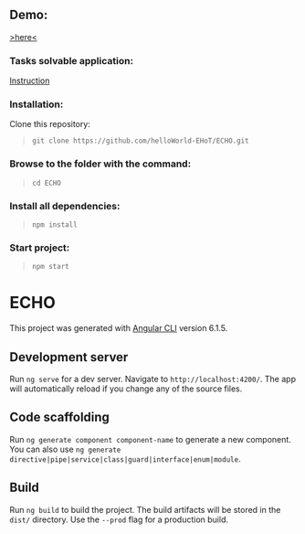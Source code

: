 ## Demo:
[>here<](https://helloworld-ehot.github.io/)

### Tasks solvable application:
[Instruction](https://gist.github.com/littlepea/bdae7b11cd1294cac809)

### Installation:
Clone this repository:
> `git clone https://github.com/helloWorld-EHoT/ECHO.git`

### Browse to the folder with the command:
> `cd ECHO`

### Install all dependencies:

> `npm install`

### Start project:

> `npm start`

# ECHO

This project was generated with [Angular CLI](https://github.com/angular/angular-cli) version 6.1.5.

## Development server

Run `ng serve` for a dev server. Navigate to `http://localhost:4200/`. The app will automatically reload if you change any of the source files.

## Code scaffolding

Run `ng generate component component-name` to generate a new component. You can also use `ng generate directive|pipe|service|class|guard|interface|enum|module`.

## Build

Run `ng build` to build the project. The build artifacts will be stored in the `dist/` directory. Use the `--prod` flag for a production build.
